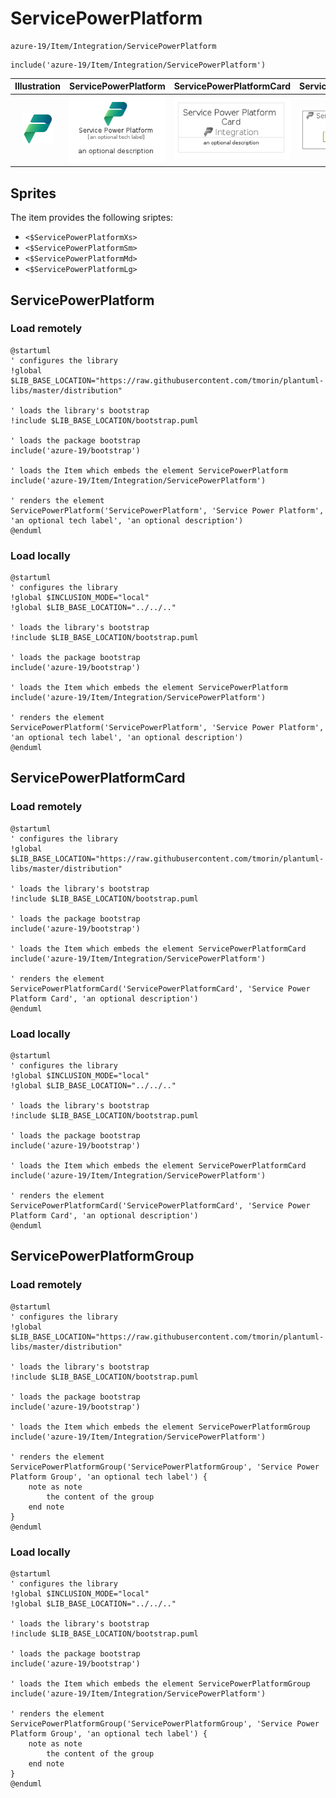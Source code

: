 # ServicePowerPlatform


```text
azure-19/Item/Integration/ServicePowerPlatform
```

```text
include('azure-19/Item/Integration/ServicePowerPlatform')
```



| Illustration | ServicePowerPlatform | ServicePowerPlatformCard | ServicePowerPlatformGroup |
| :---: | :---: | :---: | :---: |
| ![illustration for Illustration](../../../azure-19/Item/Integration/ServicePowerPlatform.png) | ![illustration for ServicePowerPlatform](../../../azure-19/Item/Integration/ServicePowerPlatform.Local.png) | ![illustration for ServicePowerPlatformCard](../../../azure-19/Item/Integration/ServicePowerPlatformCard.Local.png) | ![illustration for ServicePowerPlatformGroup](../../../azure-19/Item/Integration/ServicePowerPlatformGroup.Local.png) |



## Sprites
The item provides the following sriptes:

- `<$ServicePowerPlatformXs>`
- `<$ServicePowerPlatformSm>`
- `<$ServicePowerPlatformMd>`
- `<$ServicePowerPlatformLg>`





## ServicePowerPlatform

### Load remotely
```plantuml
@startuml
' configures the library
!global $LIB_BASE_LOCATION="https://raw.githubusercontent.com/tmorin/plantuml-libs/master/distribution"

' loads the library's bootstrap
!include $LIB_BASE_LOCATION/bootstrap.puml

' loads the package bootstrap
include('azure-19/bootstrap')

' loads the Item which embeds the element ServicePowerPlatform
include('azure-19/Item/Integration/ServicePowerPlatform')

' renders the element
ServicePowerPlatform('ServicePowerPlatform', 'Service Power Platform', 'an optional tech label', 'an optional description')
@enduml
```

### Load locally
```plantuml
@startuml
' configures the library
!global $INCLUSION_MODE="local"
!global $LIB_BASE_LOCATION="../../.."

' loads the library's bootstrap
!include $LIB_BASE_LOCATION/bootstrap.puml

' loads the package bootstrap
include('azure-19/bootstrap')

' loads the Item which embeds the element ServicePowerPlatform
include('azure-19/Item/Integration/ServicePowerPlatform')

' renders the element
ServicePowerPlatform('ServicePowerPlatform', 'Service Power Platform', 'an optional tech label', 'an optional description')
@enduml
```

## ServicePowerPlatformCard

### Load remotely
```plantuml
@startuml
' configures the library
!global $LIB_BASE_LOCATION="https://raw.githubusercontent.com/tmorin/plantuml-libs/master/distribution"

' loads the library's bootstrap
!include $LIB_BASE_LOCATION/bootstrap.puml

' loads the package bootstrap
include('azure-19/bootstrap')

' loads the Item which embeds the element ServicePowerPlatformCard
include('azure-19/Item/Integration/ServicePowerPlatform')

' renders the element
ServicePowerPlatformCard('ServicePowerPlatformCard', 'Service Power Platform Card', 'an optional description')
@enduml
```

### Load locally
```plantuml
@startuml
' configures the library
!global $INCLUSION_MODE="local"
!global $LIB_BASE_LOCATION="../../.."

' loads the library's bootstrap
!include $LIB_BASE_LOCATION/bootstrap.puml

' loads the package bootstrap
include('azure-19/bootstrap')

' loads the Item which embeds the element ServicePowerPlatformCard
include('azure-19/Item/Integration/ServicePowerPlatform')

' renders the element
ServicePowerPlatformCard('ServicePowerPlatformCard', 'Service Power Platform Card', 'an optional description')
@enduml
```

## ServicePowerPlatformGroup

### Load remotely
```plantuml
@startuml
' configures the library
!global $LIB_BASE_LOCATION="https://raw.githubusercontent.com/tmorin/plantuml-libs/master/distribution"

' loads the library's bootstrap
!include $LIB_BASE_LOCATION/bootstrap.puml

' loads the package bootstrap
include('azure-19/bootstrap')

' loads the Item which embeds the element ServicePowerPlatformGroup
include('azure-19/Item/Integration/ServicePowerPlatform')

' renders the element
ServicePowerPlatformGroup('ServicePowerPlatformGroup', 'Service Power Platform Group', 'an optional tech label') {
    note as note
        the content of the group
    end note
}
@enduml
```

### Load locally
```plantuml
@startuml
' configures the library
!global $INCLUSION_MODE="local"
!global $LIB_BASE_LOCATION="../../.."

' loads the library's bootstrap
!include $LIB_BASE_LOCATION/bootstrap.puml

' loads the package bootstrap
include('azure-19/bootstrap')

' loads the Item which embeds the element ServicePowerPlatformGroup
include('azure-19/Item/Integration/ServicePowerPlatform')

' renders the element
ServicePowerPlatformGroup('ServicePowerPlatformGroup', 'Service Power Platform Group', 'an optional tech label') {
    note as note
        the content of the group
    end note
}
@enduml
```

